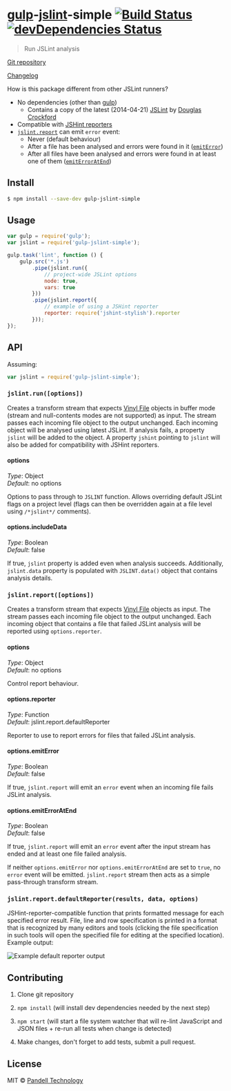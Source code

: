 # [gulp](http://gulpjs.com/)-[jslint](http://www.jslint.com/)-simple [![Build Status](https://travis-ci.org/pandell/gulp-jslint-simple.svg?branch=master)](https://travis-ci.org/pandell/gulp-jslint-simple) [![devDependencies Status](https://david-dm.org/pandell/gulp-jslint-simple/dev-status.svg)](https://david-dm.org/pandell/gulp-jslint-simple#info=devDependencies)

> Run JSLint analysis

[Git repository](https://github.com/pandell/gulp-jslint-simple)

[Changelog](https://github.com/pandell/gulp-jslint-simple/releases)

How is this package different from other JSLint runners?

- No dependencies (other than [gulp](http://gulpjs.com/))
    - Contains a copy of the latest (2014-04-21) [JSLint](https://github.com/douglascrockford/JSLint/blob/master/jslint.js) by [Douglas Crockford](http://www.crockford.com/)
- Compatible with [JSHint reporters](https://www.npmjs.org/search?q=jshint%20reporter)
- [`jslint.report`](#jslintreportoptions) can emit `error` event:
    - Never (default behaviour)
    - After a file has been analysed and errors were found in it ([`emitError`](#optionsemiterror))
    - After all files have been analysed and errors were found in at least one of them ([`emitErrorAtEnd`](#optionsemiterroratend))


## Install

```sh
$ npm install --save-dev gulp-jslint-simple
```


## Usage

```js
var gulp = require('gulp');
var jslint = require('gulp-jslint-simple');

gulp.task('lint', function () {
    gulp.src('*.js')
        .pipe(jslint.run({
            // project-wide JSLint options
            node: true,
            vars: true
        }))
        .pipe(jslint.report({
            // example of using a JSHint reporter
            reporter: require('jshint-stylish').reporter
        }));
});
```


## API

Assuming:

```js
var jslint = require('gulp-jslint-simple');
```

### `jslint.run([options])`

Creates a transform stream that expects [Vinyl File](https://github.com/wearefractal/vinyl#file) objects in buffer mode (stream and null-contents modes are not supported) as input. The stream passes each incoming file object to the output unchanged. Each incoming object will be analysed using latest JSLint. If analysis fails, a property `jslint` will be added to the object. A property `jshint` pointing to `jslint` will also be added for compatibility with JSHint reporters.

#### options

_Type_: Object  
_Default_: no options

Options to pass through to `JSLINT` function. Allows overriding default JSLint flags on a project level (flags can then be overridden again at a file level using `/*jslint*/` comments).

#### options.includeData

_Type_: Boolean  
_Default_: false

If true, `jslint` property is added even when analysis succeeds. Additionally, `jslint.data` property is populated with `JSLINT.data()` object that contains analysis details.


### `jslint.report([options])`

Creates a transform stream that expects [Vinyl File](https://github.com/wearefractal/vinyl#file) objects as input. The stream passes each incoming file object to the output unchanged. Each incoming object that contains a file that failed JSLint analysis will be reported using `options.reporter`.

#### options

_Type_: Object  
_Default_: no options

Control report behaviour.

#### options.reporter

_Type_: Function  
_Default_: jslint.report.defaultReporter

Reporter to use to report errors for files that failed JSLint analysis.

#### options.emitError

_Type_: Boolean  
_Default_: false

If true, `jslint.report` will emit an `error` event when an incoming file fails JSLint analysis.

#### options.emitErrorAtEnd

_Type_: Boolean  
_Default_: false

If true, `jslint.report` will emit an `error` event after the input stream has ended and at least one file failed analysis.

If neither `options.emitError` nor `options.emitErrorAtEnd` are set to `true`, no `error` event will be emitted. `jslint.report` stream then acts as a simple pass-through transform stream.


### `jslint.report.defaultReporter(results, data, options)`

JSHint-reporter-compatible function that prints formatted message for each specified error result. File, line and row specification is printed in a format that is recognized by many editors and tools (clicking the file specification in such tools will open the specified file for editing at the specified location). Example output:

![Example default reporter output](https://cloud.githubusercontent.com/assets/42297/3203672/8f139672-ed9f-11e3-8863-859715e8bb40.png)


## Contributing

1. Clone git repository

2. `npm install` (will install dev dependencies needed by the next step)

3. `npm start` (will start a file system watcher that will re-lint JavaScript and JSON files + re-run all tests when change is detected)

4. Make changes, don't forget to add tests, submit a pull request.


## License

MIT © [Pandell Technology](http://pandell.com/)
